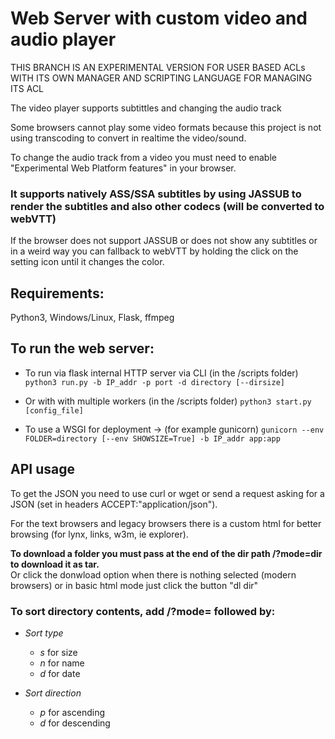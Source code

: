 # Web Server with custom video and audio player #

THIS BRANCH IS AN EXPERIMENTAL VERSION FOR USER BASED ACLs
WITH ITS OWN MANAGER AND SCRIPTING LANGUAGE FOR MANAGING ITS ACL


The video player supports subtittles and changing the audio track

Some browsers cannot play some video formats because this project is not using transcoding to convert in realtime the video/sound.

To change the audio track from a video you must need to enable "Experimental Web Platform features" in your browser.

### It supports natively ASS/SSA subtitles by using JASSUB to render the subtitles and also other codecs (will be converted to webVTT) ###  
If the browser does not support JASSUB or does not show any subtitles or in a weird way you can fallback to webVTT
by holding the click on the setting icon until it changes the color.


## Requirements: ##
 Python3, Windows/Linux, Flask, ffmpeg


## To run the web server: ##
  - To run via flask internal HTTP server via CLI (in the /scripts folder)
    ```python3 run.py -b IP_addr -p port -d directory [--dirsize]```
  - Or with with multiple workers (in the /scripts folder)
    ```python3 start.py [config_file]```

  - To use a WSGI for deployment -> (for example gunicorn)
    ```gunicorn --env FOLDER=directory [--env SHOWSIZE=True] -b IP_addr app:app```



## API usage ##

To get the JSON you need to use curl or wget or send a request asking for a JSON (set in headers ACCEPT:"application/json").

For the text browsers and legacy browsers there is a custom html for better browsing (for lynx, links, w3m, ie explorer).

**To download a folder you must pass at the end of the dir path /?mode=dir to download it as tar.**  
Or click the donwload option when there is nothing selected (modern browsers) or in basic html mode just click the button "dl dir"

### To sort directory contents, add /?mode= followed by: ###

- *Sort type*
  - *s* for size
  - *n* for name
  - *d* for date

- *Sort direction*
  - *p* for ascending
  - *d* for descending

